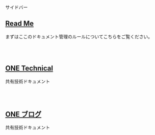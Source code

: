 <html lang="ja">
    <head>　
        <meta charset="utf-8">　
        <title>ONE_DOCUMENT</title>　
        <link href=".\css\StyleSheet.css" rel="stylesheet">
        </link>
    </head>
</html>

<body>

<article>
<div class="side">
<p>サイドバー</p>
</div> 
<div class="content">
<p></p>



# [Read Me](./Read_Me.md)
  まずはここのドキュメント管理のルールについてこちらをご覧ください。
  
<br><br>

# [ONE Technical](./Technical_Index.md)
共有技術ドキュメント

<br><br>

# [ONE ブログ]()
共有技術ドキュメント

</div>
</article>
</body>
